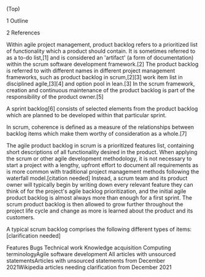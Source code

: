 


(Top)





1
Outline








2
References










Within agile project management, product backlog refers to a prioritized list of functionality which a product should contain. It is sometimes referred to as a to-do list,[1] and is considered an 'artifact' (a form of documentation) within the scrum software development framework.[2] The product backlog is referred to with different names in different project management frameworks, such as product backlog in scrum,[2][3] work item list in disciplined agile,[3][4] and option pool in lean.[3] In the scrum framework, creation and continuous maintenance of the product backlog is part of the responsibility of the product owner.[5]

A sprint backlog[6] consists of selected elements from the product backlog which are planned to be developed within that particular sprint.

In scrum, coherence is defined as a measure of the relationships between backlog items which make them worthy of consideration as a whole.[7]

The agile product backlog in scrum is a prioritized features list, containing short descriptions of all functionality desired in the product. When applying the scrum or other agile development methodology, it is not necessary to start a project with a lengthy, upfront effort to document all requirements as is more common with traditional project management methods following the waterfall model.[citation needed] Instead, a scrum team and its product owner will typically begin by writing down every relevant feature they can think of for the project's agile backlog prioritization, and the initial agile product backlog is almost always more than enough for a first sprint. The scrum product backlog is then allowed to grow further throughout the project life cycle and change as more is learned about the product and its customers.

A typical scrum backlog comprises the following different types of items:[clarification needed]

Features
Bugs
Technical work
Knowledge acquisition
Computing terminologyAgile software development
All articles with unsourced statementsArticles with unsourced statements from December 2021Wikipedia articles needing clarification from December 2021




